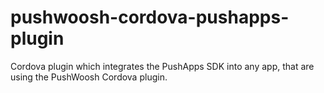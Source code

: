 # pushwoosh-cordova-pushapps-plugin
Cordova plugin which integrates the PushApps SDK into any app, that are using the PushWoosh Cordova plugin.
